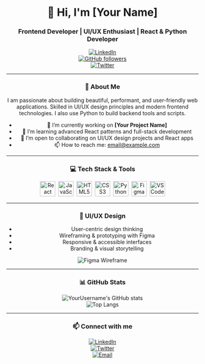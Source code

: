<!--
README.md for Frontend Developer with UI/UX, React, HTML, CSS, JavaScript, Python skills.
-->

<div align="center">

# 👋 Hi, I'm **[Your Name]**  
### Frontend Developer | UI/UX Enthusiast | React & Python Developer  

[![LinkedIn](https://img.shields.io/badge/-LinkedIn-blue?style=for-the-badge&logo=linkedin&logoColor=white)](https://linkedin.com/in/yourprofile)  
[![GitHub followers](https://img.shields.io/github/followers/yourusername?label=Follow&style=for-the-badge)](https://github.com/yourusername?tab=followers)  
[![Twitter](https://img.shields.io/badge/-Twitter-1DA1F2?style=for-the-badge&logo=twitter&logoColor=white)](https://twitter.com/yourhandle)  

---

### 🚀 About Me
I am passionate about building beautiful, performant, and user-friendly web applications. Skilled in UI/UX design principles and modern frontend technologies. I also use Python to build backend tools and scripts.

- 🔭 I’m currently working on **[Your Project Name]**  
- 🌱 I’m learning advanced React patterns and full-stack development  
- 👯 I’m open to collaborating on UI/UX design projects and React apps  
- 📫 How to reach me: [email@example.com](mailto:email@example.com)  

---

### 💻 Tech Stack & Tools

<div>
  <img alt="React" src="https://cdn.jsdelivr.net/gh/devicons/devicon/icons/react/react-original.svg" width="40" height="40" />&nbsp;
  <img alt="JavaScript" src="https://cdn.jsdelivr.net/gh/devicons/devicon/icons/javascript/javascript-original.svg" width="40" height="40" />&nbsp;
  <img alt="HTML5" src="https://cdn.jsdelivr.net/gh/devicons/devicon/icons/html5/html5-original.svg" width="40" height="40" />&nbsp;
  <img alt="CSS3" src="https://cdn.jsdelivr.net/gh/devicons/devicon/icons/css3/css3-original.svg" width="40" height="40" />&nbsp;
  <img alt="Python" src="https://cdn.jsdelivr.net/gh/devicons/devicon/icons/python/python-original.svg" width="40" height="40" />&nbsp;
  <img alt="Figma" src="https://cdn.jsdelivr.net/gh/devicons/devicon/icons/figma/figma-original.svg" width="40" height="40" />&nbsp;
  <img alt="VS Code" src="https://cdn.jsdelivr.net/gh/devicons/devicon/icons/vscode/vscode-original.svg" width="40" height="40" />
</div>

---

### 🎨 UI/UX Design

- User-centric design thinking  
- Wireframing & prototyping with Figma  
- Responsive & accessible interfaces  
- Branding & visual storytelling  

![Figma Wireframe](https://cdn.dribbble.com/users/14268/screenshots/1934129/attachments/39004/wireframe_ui_kit_dribbble_1x.png)  

---

### 📊 GitHub Stats

![YourUsername's GitHub stats](https://github-readme-stats.vercel.app/api?username=yourusername&show_icons=true&theme=radical&count_private=true)  
![Top Langs](https://github-readme-stats.vercel.app/api/top-langs/?username=yourusername&layout=compact&theme=radical)

---

### 📫 Connect with me

[![LinkedIn](https://img.shields.io/badge/-LinkedIn-blue?style=flat-square&logo=linkedin&logoColor=white)](https://linkedin.com/in/yourprofile)  
[![Twitter](https://img.shields.io/badge/-Twitter-1DA1F2?style=flat-square&logo=twitter&logoColor=white)](https://twitter.com/yourhandle)  
[![Email](https://img.shields.io/badge/-Email-D14836?style=flat-square&logo=gmail&logoColor=white)](mailto:email@example.com)  

</div>

